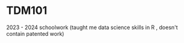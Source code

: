 # TDM101
2023 - 2024 schoolwork (taught me data science skills in R , doesn't contain patented work)

